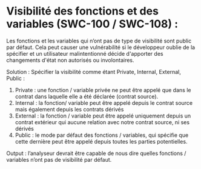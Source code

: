 # Visibilité des fonctions et des variables (SWC-100 / SWC-108) :
Les fonctions et les variables qui n’ont pas de type de visibilité sont public par défaut. Cela peut causer une vulnérabilité si le développeur oublie de la spécifier et un utilisateur malintentionné décide d'apporter des changements d'état non autorisés ou involontaires.

Solution :  Spécifier la visibilité comme étant Private, Internal, External, Public :
1)	Private : une fonction / variable privée ne peut être appelé que dans le contrat dans laquelle elle a été déclarée (contrat source).
2)	Internal : la fonction/ variable peut être appelé depuis le contrat source mais également depuis les contrats dérivés 
3)	External : la fonction / variable peut être appelé uniquement depuis un contrat extérieur qui aucune relation avec notre contrat source, ni ses dérivés
4)	Public : le mode par défaut des fonctions / variables, qui spécifie que cette dernière peut être appelé depuis toutes les parties potentielles.

Output : l’analyseur devrait être capable de nous dire quelles fonctions / variables n’ont pas de visibilité par défaut.
